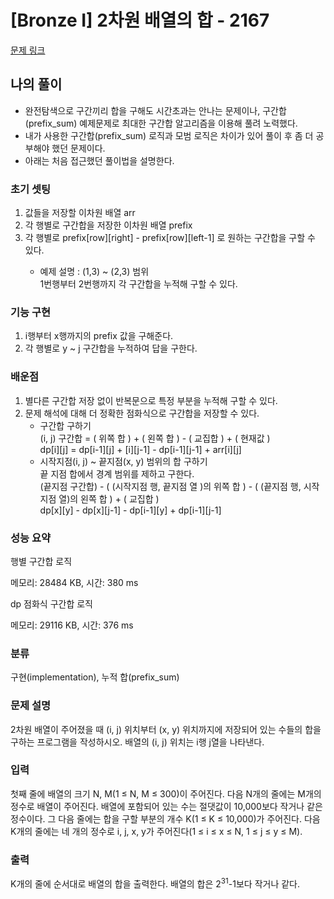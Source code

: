 # [Bronze I] 2차원 배열의 합 - 2167 

[문제 링크](https://www.acmicpc.net/problem/2167) 

## 나의 풀이
<ul>
 <li> 완전탐색으로 구간끼리 합을 구해도 시간초과는 안나는 문제이나, 구간합(prefix_sum) 예제문제로 최대한 구간합 알고리즘을 이용해 풀려 노력했다.</li>
 <li> 내가 사용한 구간합(prefix_sum) 로직과 모범 로직은 차이가 있어 풀이 후 좀 더 공부해야 했던 문제이다. </li>
 <li> 아래는 처음 접근했던 풀이법을 설명한다. </li>
</ul> 
 
### 초기 셋팅
<ol>
 <li> 값들을 저장할 이차원 배열 arr </li>
 <li> 각 행별로 구간합을 저장한 이차원 배열 prefix </li>
 <li> 각 행별로 prefix[row][right] - prefix[row][left-1] 로 원하는 구간합을 구할 수 있다. </li>
 <ul>
  <li> 
   예제 설명 : (1,3) ~ (2,3) 범위 <br>
   1번행부터 2번행까지 각 구간합을 누적해 구할 수 있다.
  </li>   
 </ul>
</ol>

### 기능 구현 
<ol>
	<li> i행부터 x행까지의 prefix 값을 구해준다. </li>
	<li> 각 행별로 y ~ j 구간합을 누적하여 답을 구한다. </li>
</ol>
	
### 배운점
<ol>
	<li> 별다른 구간합 저장 없이 반복문으로 특정 부분을 누적해 구할 수 있다.	</li>
	<li> 
  문제 해석에 대해 더 정확한 점화식으로 구간합을 저장할 수 있다.
  <ul>
   <li> 
    구간합 구하기 <br>
    (i, j) 구간합 = ( 위쪽 합 ) + ( 왼쪽 합 ) - ( 교집합 ) + ( 현재값 ) <br>
    dp[i][j] = dp[i-1][j] + [i][j-1] - dp[i-1][j-1] + arr[i][j]
   </li>
   <li>
    시작지점(i, j) ~ 끝지점(x, y) 범위의 합 구하기 <br>
    끝 지점 합에서 경계 범위를 제하고 구한다. <br>
    (끝지점 구간합) - ( (시작지점 행, 끝지점 열 )의 위쪽 합 ) - ( (끝지점 행, 시작지점 열)의 왼쪽 합 ) + ( 교집합 ) <br>
    dp[x][y] - dp[x][j-1] - dp[i-1][y] + dp[i-1][j-1]
   </li>    
  </ul>
 </li>	
</ol>


### 성능 요약
<p> 행별 구간합 로직 </p>
메모리: 28484 KB, 시간:	380 ms

<p> dp 점화식 구간합 로직 </p>
메모리: 29116 KB, 시간: 376 ms


### 분류

구현(implementation), 누적 합(prefix_sum)

### 문제 설명

<p>2차원 배열이 주어졌을 때 (i, j) 위치부터 (x, y) 위치까지에 저장되어 있는 수들의 합을 구하는 프로그램을 작성하시오. 배열의 (i, j) 위치는 i행 j열을 나타낸다.</p>

### 입력 

 <p>첫째 줄에 배열의 크기 N, M(1 ≤ N, M ≤ 300)이 주어진다. 다음 N개의 줄에는 M개의 정수로 배열이 주어진다. 배열에 포함되어 있는 수는 절댓값이 10,000보다 작거나 같은 정수이다. 그 다음 줄에는 합을 구할 부분의 개수 K(1 ≤ K ≤ 10,000)가 주어진다. 다음 K개의 줄에는 네 개의 정수로 i, j, x, y가 주어진다(1 ≤ i ≤ x ≤ N, 1 ≤ j ≤ y ≤ M).</p>

### 출력 

 <p>K개의 줄에 순서대로 배열의 합을 출력한다. 배열의 합은 2<sup>31</sup>-1보다 작거나 같다.</p>

